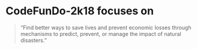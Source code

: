 # CodeFunDo-2k18 focuses on
>“Find better ways to save lives and prevent economic losses through mechanisms to predict, prevent, or manage the impact of natural disasters.”

